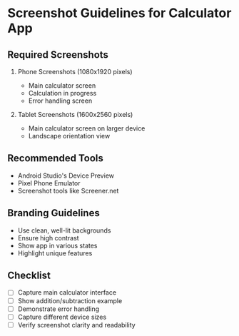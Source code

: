 # Screenshot Guidelines for Calculator App

## Required Screenshots
1. Phone Screenshots (1080x1920 pixels)
   - Main calculator screen
   - Calculation in progress
   - Error handling screen

2. Tablet Screenshots (1600x2560 pixels)
   - Main calculator screen on larger device
   - Landscape orientation view

## Recommended Tools
- Android Studio's Device Preview
- Pixel Phone Emulator
- Screenshot tools like Screener.net

## Branding Guidelines
- Use clean, well-lit backgrounds
- Ensure high contrast
- Show app in various states
- Highlight unique features

## Checklist
- [ ] Capture main calculator interface
- [ ] Show addition/subtraction example
- [ ] Demonstrate error handling
- [ ] Capture different device sizes
- [ ] Verify screenshot clarity and readability

